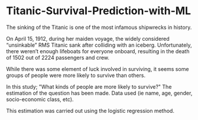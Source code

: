 #  Titanic-Survival-Prediction-with-ML

The sinking of the Titanic is one of the most infamous shipwrecks in history.

On April 15, 1912, during her maiden voyage, the widely considered “unsinkable” RMS Titanic sank after colliding with an iceberg. Unfortunately, there weren’t enough lifeboats for everyone onboard, resulting in the death of 1502 out of 2224 passengers and crew.

While there was some element of luck involved in surviving, it seems some groups of people were more likely to survive than others.

In this study; "What kinds of people are more likely to survive?" The estimation of the question has been made. Data used (ie name, age, gender, socio-economic class, etc).

This estimation was carried out using the logistic regression method.
